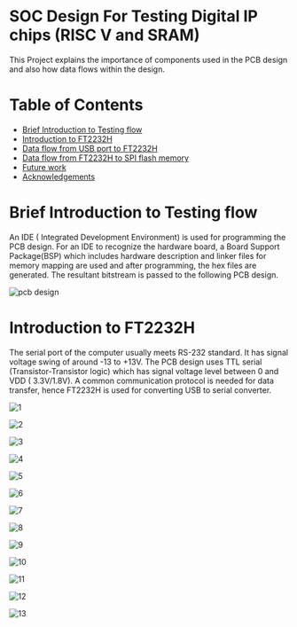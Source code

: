 # SOC Design For Testing Digital IP chips (RISC V and SRAM)
This Project explains the importance of components used in the PCB design and also how data flows within the design.

# Table of Contents
- [Brief Introduction to Testing flow]()
- [Introduction to FT2232H]()
- [Data flow from USB port to FT2232H]()
- [Data flow from FT2232H to SPI flash memory]()
- [Future work]()
- [Acknowledgements]()

# Brief Introduction to Testing flow
An IDE ( Integrated Development Environment) is used for programming the PCB design. For an IDE to recognize the hardware board, a Board Support Package(BSP) which includes hardware description and linker files for memory mapping are used and after programming, the hex files are generated. The resultant bitstream is passed to the following PCB design.

![pcb design](https://user-images.githubusercontent.com/74853558/99901876-d6eb3500-2cdf-11eb-98e2-f7399bf56f47.jpg)

# Introduction to FT2232H
The serial port of the computer usually meets RS-232 standard. It has signal voltage swing of around -13 to +13V. The PCB design uses TTL serial (Transistor-Transistor logic) which has signal voltage level between 0 and VDD ( 3.3V/1.8V). A common communication protocol is needed for data transfer, hence FT2232H is used for converting USB to serial converter.


![1](https://user-images.githubusercontent.com/74853558/99901951-50832300-2ce0-11eb-83eb-0b9878771b1e.jpg)

![2](https://user-images.githubusercontent.com/74853558/99904990-128ffa00-2cf4-11eb-8bde-f9693f8e3624.jpg)

![3](https://user-images.githubusercontent.com/74853558/99904992-13c12700-2cf4-11eb-96e3-813c6a7b75de.jpg) 

![4](https://user-images.githubusercontent.com/74853558/99904993-1459bd80-2cf4-11eb-8905-544269d66b9f.jpg)

![5](https://user-images.githubusercontent.com/74853558/99904994-14f25400-2cf4-11eb-9d85-3402415096fe.jpg)

![6](https://user-images.githubusercontent.com/74853558/99905235-a57d6400-2cf5-11eb-9f23-9140bd84b50f.jpg)

![7](https://user-images.githubusercontent.com/74853558/99905237-a7472780-2cf5-11eb-8387-13a4a12ac96b.jpg)

![8](https://user-images.githubusercontent.com/74853558/99904997-158aea80-2cf4-11eb-925a-c565d1dcbe6b.jpg)

![9](https://user-images.githubusercontent.com/74853558/99904999-16238100-2cf4-11eb-9220-c5b521bf7785.jpg)

![10](https://user-images.githubusercontent.com/74853558/99905000-16bc1780-2cf4-11eb-9f24-1c89a508696d.jpg)

![11](https://user-images.githubusercontent.com/74853558/99905001-16bc1780-2cf4-11eb-96d1-caabca6888cc.jpg)

![12](https://user-images.githubusercontent.com/74853558/99905002-1754ae00-2cf4-11eb-8c51-300a52c790a7.jpg)

![13](https://user-images.githubusercontent.com/74853558/99905003-1754ae00-2cf4-11eb-8f00-3c057b3d4974.jpg)

